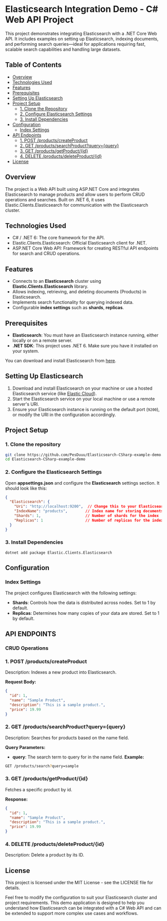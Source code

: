 # Elasticsearch Integration Demo - C# Web API Project

This project demonstrates integrating Elasticsearch with a .NET Core Web API. It includes examples on setting up Elasticsearch, indexing documents, and performing search queries—ideal for applications requiring fast, scalable search capabilities and handling large datasets.

## Table of Contents
- [Overview](#overview)
- [Technologies Used](#technologies-used)
- [Features](#features)
- [Prerequisites](#prerequisites)
- [Setting Up Elasticsearch](#setting-up-elasticsearch)
- [Project Setup](#project-setup)
  - [1. Clone the Repository](#1-clone-the-repository)
  - [2. Configure Elasticsearch Settings](#2-configure-elasticsearch-settings)
  - [3. Install Dependencies](#3-install-dependencies)
- [Configuration](#configuration)
  - [Index Settings](#index-settings)
- [API Endpoints](#api-endpoints)
  - [1. POST /products/createProduct](#1-post-productscreateproduct)
  - [2. GET /products/searchProduct?query={query}](#2-get-productssearchproductqueryquery)
  - [3. GET /products/getProduct/{id}](#3-get-productsgetproductid)
  - [4. DELETE /products/deleteProduct/{id}](#4-delete-productsdeleteproductid)
- [License](#license)

## Overview

The project is a Web API built using ASP.NET Core and integrates Elasticsearch to manage products and allow users to perform CRUD operations and searches. Built on .NET 6, it uses Elastic.Clients.Elasticsearch for communication with the Elasticsearch cluster.

## Technologies Used
- C# / .NET 6: The core framework for the API.
- Elastic.Clients.Elasticsearch: Official Elasticsearch client for .NET.
- ASP.NET Core Web API: Framework for creating RESTful API endpoints for search and CRUD operations.

## Features

- Connects to an **Elasticsearch** cluster using **Elastic.Clients.Elasticsearch** library.
- Allows indexing, retrieving, and deleting documents (Products) in Elasticsearch.
- Implements search functionality for querying indexed data.
- Configurable **index settings** such as **shards**, **replicas**.

## Prerequisites

- **Elasticsearch**: You must have an Elasticsearch instance running, either locally or on a remote server.
- **.NET SDK**: This project uses .NET 6. Make sure you have it installed on your system.

You can download and install Elasticsearch from [here](https://www.elastic.co/downloads/elasticsearch).

## Setting Up Elasticsearch

1. Download and install Elasticsearch on your machine or use a hosted Elasticsearch service (like [Elastic Cloud](https://cloud.elastic.co/)).
2. Start the Elasticsearch service on your local machine or use a remote server's URI.
3. Ensure your Elasticsearch instance is running on the default port (`9200`), or modify the URI in the configuration accordingly.

## Project Setup

### 1. Clone the repository

```bash
git clone https://github.com/PesDuuu/Elasticsearch-CSharp-example-demo.git
cd Elasticsearch-CSharp-example-demo
```

### 2. Configure the Elasticsearch Settings
Open **appsettings.json** and configure the **Elasticsearch** settings section. It should look like this:

```json
{
  "Elasticsearch": {
    "Uri": "http://localhost:9200",  // Change this to your Elasticsearch instance URI
    "IndexName": "products",        // Index name for storing documents
    "Shards": 1,                    // Number of shards for the index
    "Replicas": 1                   // Number of replicas for the index
  }
}
```

### 3. Install Dependencies

```console
dotnet add package Elastic.Clients.Elasticsearch
```
## Configuration

### Index Settings

The project configures Elasticsearch with the following settings:

- **Shards**: Controls how the data is distributed across nodes. Set to 1 by default.
- **Replicas**: Determines how many copies of your data are stored. Set to 1 by default.

## API ENDPOINTS

### CRUD Operations

### 1. POST /products/createProduct
Description: Indexes a new product into Elasticsearch.

**Request Body:**

```json
{
  "id": 1,
  "name": "Sample Product",
  "description": "This is a sample product.",
  "price": 19.99
}
```

### 2. GET /products/searchProduct?query={query}
Description: Searches for products based on the name field.

**Query Parameters:**

- **query**: The search term to query for in the name field.
**Example:**

```bash
GET /products/search?query=sample
```

### 3. GET /products/getProduct/{id}
Fetches a specific product by id.

**Response:**

```json
{
  "id": 1,
  "name": "Sample Product",
  "description": "This is a sample product.",
  "price": 19.99
}
```

### 4. DELETE /products/deleteProduct/{id}
Description: Delete a product by its ID.

## License
This project is licensed under the MIT License - see the LICENSE file for details.

Feel free to modify the configuration to suit your Elasticsearch cluster and project requirements. This demo application is designed to help you understand how Elasticsearch can be integrated with a C# Web API and can be extended to support more complex use cases and workflows.
